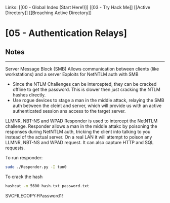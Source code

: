 Links: [[00 - Global Index (Start Here!)]] [[03 - Try Hack Me]] [[Active Directory]] [[Breaching Active Directory]]

# [05 - Authentication Relays]
## Notes
---
Server Message Block (SMB)
Allows communication between clients (like workstations) and a server
Exploits for NetNTLM auth with SMB

- Since the NTLM Challenges can be intercepted, they can be cracked offline to get the password. This is slower then just cracking the NTLM hashes directly.
- Use rogue devices to stage a man in the middle attack, relaying the SMB auth between the cleint and server, which will provide us with an active authenticated session ans access to the target server.

LLMNR, NBT-NS and WPAD
Responder is used to intercept the NetNTLM challenge.
Responder allows a man in the middle attakc by poisoning the responses during NetNTLM auth, tricking the client into talking to you instead of the actual server. On a real LAN it will attempt to poison any LLMNR, NBT-NS and WPAD request.
It can also capture HTTP and SQL requests.

To run responder:
```bash
sudo ./Responder.py -I tun0
```
To crack the hash
```bash
hashcat -m 5600 hash.txt password.txt
```
SVCFILECOPY:FPassword1!